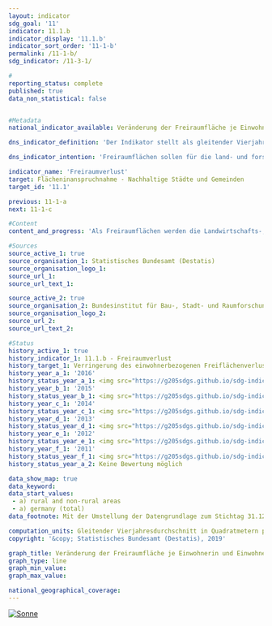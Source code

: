 ```yaml
---                   
layout: indicator                   
sdg_goal: '11'                   
indicator: 11.1.b                   
indicator_display: '11.1.b'                   
indicator_sort_order: '11-1-b'                   
permalink: /11-1-b/                   
sdg_indicator: /11-3-1/                   

#                   
reporting_status: complete                   
published: true                   
data_non_statistical: false                   


#Metadata                   
national_indicator_available: Veränderung der Freiraumfläche je Einwohnerin und Einwohner                   

dns_indicator_definition: 'Der Indikator stellt als gleitender Vierjahresdurchschnitt die jährliche Veränderung der Freiraumfläche in Quadratmetern je Einwohnerin und Einwohner dar.'                   

dns_indicator_intention: 'Freiraumflächen sollen für die land- und forstwirtschaftliche Nutzung, als Kultur- und Naturlandschaften sowie als Erholungsräume erhalten bleiben. Daher soll der Rückgang der Freiraumflächen je Einwohnerin und Einwohner reduziert werden. Vermindert sich der Freiraumverlust, so gibt das Hinweise auf einen Erfolg von Maßnahmen, die die Innenentwicklung stärken und so Agrar-, Wald- und Gewässerflächen für die Land- und Forstwirtschaft, den Naturschutz sowie für die Erholung der Bevölkerung schonen.'                   

indicator_name: 'Freiraumverlust'                   
target: Flächeninanspruchnahme - Nachhaltige Städte und Gemeinden                   
target_id: '11.1'                   

previous: 11-1-a                   
next: 11-1-c                   

#Content                    
content_and_progress: 'Als Freiraumflächen werden die Landwirtschafts-, Wald-, Abbau- und Haldenflächen sowie Wasserflächen in Form von fließenden und stehenden Gewässern bezeichnet. Es sind somit alle Flächen, die nicht zur Kategorie der Siedlungs- und Verkehrsflächen zählen. Freiraumflächen sind abzugrenzen von Freiflächen und Siedlungsfreiflächen, wie beispielsweise Friedhöfen, Gärten, Parks, Grünanlagen oder Wildgehegen, die zwar unbebaut sind, aber zur Siedlungs- und Verkehrsfläche zählen. Werden also Gärten, Parks oder Grünanlagen bebaut, wird diese Entwicklung nicht im Indikator Freiraumverlust widergespiegelt. Allerdings würde sich die Siedlungsdichte bei solch einer Entwicklung erhöhen. Insofern korrespondiert der Indikator Freiraumverlust mit den Indikatoren 11.1.a „Anstieg der Siedlungs- und Verkehrsfläche“ und 11.1.c „Siedlungsdichte“. <br><br>Datengrundlagen des Indikators sind die Bevölkerungszahlen und die Flächenerhebung nach Art der tatsächlichen Nutzung des Statistischen Bundesamtes. Da zur Berechnung Bevölkerungsdaten auf regionaler Ebene herangezogen werden, gab es durch den Zensus 2011 einen Sprung in den Zeitreihen. Daneben kam es bedingt durch methodische Umstellungen der amtlichen Liegenschaftskataster in den Bundesländern in den vergangenen Jahren vermehrt zur Neuzuordnung von Flächen. Um diese Effekte zu glätten und den langfristigen Trend erkennbar herauszustellen, wird ein gleitender Vierjahresdurchschnitt abgebildet, der jeweils die vier zurückliegenden Jahre mittelt. <br><br>Bei der Flächenerhebung nach Art der tatsächlichen Nutzung fand im Jahr 2016 eine methodische Veränderung der Erhebungsgrundlage statt, sodass die Vergleichbarkeit der Daten ab 2016 mit den Vorjahren eingeschränkt ist. Aus diesem Grund ist die Entwicklung des Indikators für das Jahr 2016 in der Grafik nur in gestrichelter Form abgebildet. <br><br>Die Unterscheidung zwischen „ländlich“ und „nicht ländlich“ basiert auf einer Typisierung des Thünen-Instituts. Diese ordnet Landkreisen und kreisfreien Städten – auf Basis von räumlichen Merkmalen wie „Siedlungsdichte“, „Anteil land- und forstwirtschaftlicher Fläche“ und „Lage zu den Zentren“ – einen Grad an „Ländlichkeit“ zu. <br><br>Im betrachteten Zeitraum verringerte sich der Freiraumverlust pro Kopf im Bundesdurchschnitt. Waren es im gleitenden Vierjahresmittel 2004 noch rund fünf Quadratmeter je Einwohnerin bzw. Einwohner und Jahr, so sind es im aktuellen Mittel 2015 nur noch etwa 2,9 Quadratmeter. <br><br>Bei gleicher Tendenz zeigen sich zwischen ländlichen und nicht ländlichen Kreistypen deutliche Unterschiede im Umfang der Veränderung. So reduzierte sich der Freiraumverlust in ländlichen Kreistypen je Einwohnerin bzw. Einwohner und Jahr von gut sieben auf etwas über vier Quadratmeter. In den nicht ländlichen Kreistypen ging er von knapp zwei auf rund einen Quadratmeter zurück. Hierbei ist zu berücksichtigen, dass es in nicht ländlichen Kreisen und kreisfreien Städten erheblich weniger Freiräumflächen wie Wälder oder Landwirtschaftsflächen gibt als in ländlichen Räumen. Zudem verläuft die Bevölkerungsentwicklung unterschiedlich und wirkt sich entsprechend auf den Indikator aus: Während ländliche Regionen im betrachteten Zeitraum überwiegend einen Rückgang der Bevölkerung verzeichneten, stieg die Einwohnerzahl in nicht ländlichen Regionen insgesamt etwas an.'                   

#Sources
source_active_1: true                           
source_organisation_1: Statistisches Bundesamt (Destatis)                           
source_organisation_logo_1:                            
source_url_1:                            
source_url_text_1:                            

source_active_2: true                           
source_organisation_2: Bundesinstitut für Bau-, Stadt- und Raumforschung                           
source_organisation_logo_2:                            
source_url_2:                            
source_url_text_2:                            

#Status                   
history_active_1: true                   
history_indicator_1: 11.1.b - Freiraumverlust                   
history_target_1: Verringerung des einwohnerbezogenen Freiflächenverlusts
history_year_a_1: '2016'                           
history_status_year_a_1: <img src="https://g205sdgs.github.io/sdg-indicators/public/Wettersymbole/Sonne.png" alt="Sonne" class="responsiveWeather" />
history_year_b_1: '2015'                           
history_status_year_b_1: <img src="https://g205sdgs.github.io/sdg-indicators/public/Wettersymbole/Sonne.png" alt="Sonne" class="responsiveWeather" />
history_year_c_1: '2014'                           
history_status_year_c_1: <img src="https://g205sdgs.github.io/sdg-indicators/public/Wettersymbole/Leicht bewölkt.png" alt="Leicht bewölkt" class="responsiveWeather" />
history_year_d_1: '2013'                           
history_status_year_d_1: <img src="https://g205sdgs.github.io/sdg-indicators/public/Wettersymbole/Sonne.png" alt="Sonne" class="responsiveWeather" />
history_year_e_1: '2012'                           
history_status_year_e_1: <img src="https://g205sdgs.github.io/sdg-indicators/public/Wettersymbole/Sonne.png" alt="Sonne" class="responsiveWeather" />
history_year_f_1: '2011'                           
history_status_year_f_1: <img src="https://g205sdgs.github.io/sdg-indicators/public/Wettersymbole/Leicht bewölkt.png" alt="Leicht bewölkt" class="responsiveWeather" />
history_status_year_a_2: Keine Bewertung möglich

data_show_map: true                   
data_keyword:                    
data_start_values: 
 - a) rural and non-rural areas
 - a) germany (total)                   
data_footnote: Mit der Umstellung der Datengrundlage zum Stichtag 31.12.2016 kam ein neuer Nutzungsartenkatalog zur Anwendung, sodass keine Veränderung von 2015 auf 2016 ermittelt werden kann. Zeitvergleiche sind damit nur sehr eingeschränkt möglich.                   

computation_units: Gleitender Vierjahresdurchschnitt in Quadratmetern pro  Jahr                   
copyright: '&copy; Statistisches Bundesamt (Destatis), 2019'                   

graph_title: Veränderung der Freiraumfläche je Einwohnerin und Einwohner                   
graph_type: line                   
graph_min_value:                    
graph_max_value:                    

national_geographical_coverage:                    
---
```

<a href="https://nachhaltige-entwicklung-deutschland.github.io/open-sdg-site-starter/status/"><img src="https://g205sdgs.github.io/sdg-indicators/public/Wettersymbole/Sonne.png" alt="Sonne" />                           
</a>